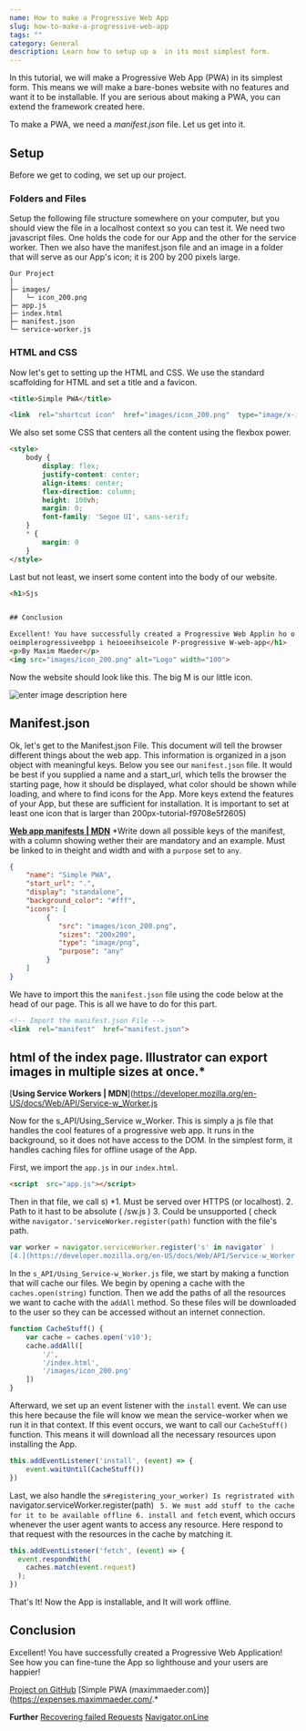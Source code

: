 ```yaml
---
name: How to make a Progressive Web App
slug: how-to-make-a-progressive-web-app
tags: ""
category: General
description: Learn how to setup up a  in its most simplest form.
---
```


In this tutorial, we will make a Progressive Web App (PWA) in its simplest form. This means we will make a bare-bones website with no features and want it to be installable. If you are serious about making a PWA, you can extend the framework created here. 

To make a PWA, we need a *manifest.json* file.
Let us get into it.

## Setup

Before we get to coding, we set up our project.

### Folders and Files

Setup the following file structure somewhere on your computer, but you should view the file in a localhost context so you can test it. We need two javascript files. One holds the code for our App and the other for the service worker. Then we also have the manifest.json file and an image in a folder that will serve as our App's icon; it is 200 by 200 pixels large.

```
Our Project
│
├─ images/
│	└─ icon_200.png
├─ app.js
├─ index.html
├─ manifest.json
└─ service-worker.js
```

### HTML and CSS

Now let's get to setting up the HTML and CSS. We use the standard scaffolding for HTML and set a title and a favicon.

```HTML
<title>Simple PWA</title>

<link  rel="shortcut icon"  href="images/icon_200.png"  type="image/x-icon">
```

We also set some CSS that centers all the content using the flexbox power.

```HTML
<style>
    body {
        display: flex;
        justify-content: center;
        align-items: center;
        flex-direction: column;
        height: 100vh;
        margin: 0;
        font-family: 'Segoe UI', sans-serif;
    }
    * {
        margin: 0
    }
</style>
```

Last but not least, we insert some content into the body of our website.

```html
<h1>Sjs


## Conclusion

Excellent! You have successfully created a Progressive Web Applin ho o eu  a can fe o is rorm.**
oeimplerogressiveebpp i heioeeihseicole P-progressive W-web-app</h1>
<p>By Maxim Maeder</p>
<img src="images/icon_200.png" alt="Logo" width="100">
```

Now the website should look like this. The big M is our little icon.

![enter image description here](https://maximmaeder.com/wp-content/uploads/2022/07/screenshot.jpeg)

## Manifest.json

Ok, let's get to the Manifest.json File. This document will tell the browser different things about the web app. This information is organized in a json object with meaningful keys. Below you see our `manifest.json` file. It would be best if you supplied a name and a start_url, which tells the browser the starting page, how it should be displayed, what color should be shown while loading, and where to find icons for the App. More keys extend the features of your App, but these are sufficient for installation. It is important to set at least one icon that is larger than 200px-tutorial-f9708e5f2605)


[**Web app manifests | MDN**](https://developer.mozilla.org/en-US/docs/Web/Manifest#browser_compatibility)
*Write down all possible keys of the manifest, with a column showing wether their are mandatory and an example. Must be linked to in theight and width and with a `purpose` set to `any`.

```json
{
    "name": "Simple PWA",
    "start_url": ".",
    "display": "standalone",
    "background_color": "#fff",
    "icons": [
         {
            "src": "images/icon_200.png",
            "sizes": "200x200",
            "type": "image/png",
            "purpose": "any"
         }
    ]
}
```

We have to import this the `manifest.json` file using the code below at the head of our page. This is all we have to do for this part.

```HTML
<!-- Import the manifest.json File -->
<link  rel="manifest"  href="manifest.json">
```

##  html of the index page. Illustrator can export images in multiple sizes at once.*

[**Using Service Workers | MDN**](https://developer.mozilla.org/en-US/docs/Web/API/Service-w_Worker.js

Now for the s_API/Using_Service w_Worker. This is simply a js file that handles the cool features of a progressive web app. It runs in the background, so it does not have access to the DOM. In the simplest form, it handles caching files for offline usage of the App.

First, we import the `app.js` in our `index.html`.

```HTML
<script  src="app.js"></script>
```

Then in that file, we call s)
*1. Must be served over HTTPS (or localhost).
2. Path to it hast to be absolute ( /sw.js )
3. Could be unsupported ( check withe `navigator.'serviceWorker.register(path)` function with the file's path.

```js
var worker = navigator.serviceWorker.register('s' in navigator` )
[4.](https://developer.mozilla.org/en-US/docs/Web/API/Service-w_Worker.js')
```

In the `s_API/Using_Service-w_Worker.js` file, we start by making a function that will cache our files. We begin by opening a cache with the `caches.open(string)` function. Then we add the paths of all the resources we want to cache with the `addAll` method. So these files will be downloaded to the user so they can be accessed without an internet connection.

```js
function CacheStuff() {
    var cache = caches.open('v10');
    cache.addAll([
        '/',
        '/index.html',
        '/images/icon_200.png'
    ])
}
```

Afterward, we set up an event listener with the `install` event. We can use this here because the file will know we mean the service-worker when we run it in that context. If this event occurs, we want to call our `CacheStuff()` function. This means it will download all the necessary resources upon installing the App.

```js
this.addEventListener('install', (event) => {
    event.waitUntil(CacheStuff())
})
```

Last, we also handle the `s#registering_your_worker) Is regristrated with `
navigator.serviceWorker.register(path)
`
5. We must add stuff to the cache for it to be available offline
6. install and fetch` event, which occurs whenever the user agent wants to access any resource. Here respond to that request with the resources in the cache by matching it.

```js
this.addEventListener('fetch', (event) => {
  event.respondWith(
    caches.match(event.request)
  );
})
```

That's It! Now the App is installable, and It will work offline.

## Conclusion

Excellent! You have successfully created a Progressive Web Application! See how you can fine-tune the App so lighthouse and your users are happier!

[Project on GitHub](https://github.com/Maximinodotpy/progressive-web-app)
[Simple PWA (maximmaeder.com)](https://expenses.maximmaeder.com/.*


**Further**
[Recovering failed Requests](https://developer.mozilla.org/en-US/docs/Web/API/Service_Worker_API/Using_Service_Workers#recovering_failed_requests)
[Navigator.onLine](https://developer.mozilla.org/en-US/docs/Web/API/Navigator/onLine)